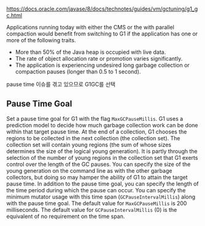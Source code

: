 https://docs.oracle.com/javase/8/docs/technotes/guides/vm/gctuning/g1_gc.html

Applications running today with either the CMS or the with parallel compaction would benefit from switching to G1 if the application has one or more of the following traits.
- More than 50% of the Java heap is occupied with live data.    
- The rate of object allocation rate or promotion varies significantly.    
- The application is experiencing undesired long garbage collection or compaction pauses (longer than 0.5 to 1 second).

pause time 이슈를 겪고 있으므로 G1GC를 선택

## Pause Time Goal

Set a pause time goal for G1 with the flag `MaxGCPauseMillis`. G1 uses a prediction model to decide how much garbage collection work can be done within that target pause time. At the end of a collection, G1 chooses the regions to be collected in the next collection (the collection set). The collection set will contain young regions (the sum of whose sizes determines the size of the logical young generation). It is partly through the selection of the number of young regions in the collection set that G1 exerts control over the length of the GC pauses. You can specify the size of the young generation on the command line as with the other garbage collectors, but doing so may hamper the ability of G1 to attain the target pause time. In addition to the pause time goal, you can specify the length of the time period during which the pause can occur. You can specify the minimum mutator usage with this time span (`GCPauseIntervalMillis`) along with the pause time goal. The default value for `MaxGCPauseMillis` is 200 milliseconds. The default value for `GCPauseIntervalMillis` (0) is the equivalent of no requirement on the time span.